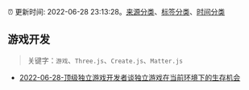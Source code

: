 :alarm_clock: 更新时间: 2022-06-28 23:13:28。[来源分类](../README.md)、[标签分类](../TAGS.md)、[时间分类](../TIMELINE.md)

## 游戏开发


> 关键字：`游戏`、`Three.js`、`Create.js`、`Matter.js`



- [2022-06-28-顶级独立游戏开发者谈独立游戏在当前环境下的生存机会](https://toutiao.io/k/oekntvw) 